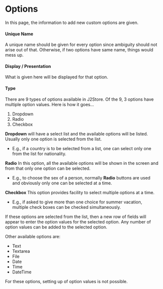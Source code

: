 # Options

In this page, the information to add new custom options are given.

#### Unique Name
A unique name should be given for every option since ambiguity should not arise out of that. Otherwise, if two options have same name, things would mess up.

#### Display / Presentation
What is given here will be displayed for that option.

#### Type
There are 9 types of options available in J2Store. Of the 9, 3 options have multiple option values. Here is how it goes...

1. Dropdown
2. Radio
3. Checkbox

**Dropdown** will have a select list and the available options will be listed. Usually only one option is selected from the list. 

* E.g., if a country is to be selected from a list, one can select only one from the list for nationality.

**Radio** In this option, all the available options will be shown in the screen and from that only one option can be selected.

* E.g., to choose the sex of a person, normally **Radio** buttons are used and obviously only one can be selected at a time.

**Checkbox** This option provides facility to select multiple options at a time.

* E.g., if asked to give more than one choice for summer vacation, multiple check boxes can be checked simultaneously.

If these options are selected from the list, then a new row of fields will appear to enter the option values for the selected option. Any number of option values can be added to the selected option.

Other available options are: 
* Text
* Textarea
* File
* Date
* Time
* DateTime

For these options, setting up of option values is not possible.
